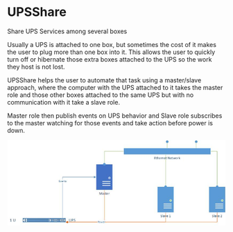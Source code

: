 # UPSShare

Share UPS Services among several boxes

Usually a UPS is attached to one box, but sometimes the cost of it makes the user to plug more than one box into it. 
This allows the user to quickly turn off or hibernate those extra boxes attached to the UPS so the work they host is not lost.

UPSShare helps the user to automate that task using a master/slave approach, where the computer with the UPS attached to it takes 
the master role and those other boxes attached to the same UPS but with no communication with it take a slave role.

Master role then publish events on UPS behavior and Slave role subscribes to the master watching for those events and take action before 
power is down.

![Network Schema](Documents/Network%20Schema.jpg "Network Schema")